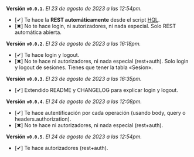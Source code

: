 **Versión `v0.0.1`.** *El 23 de agosto de 2023 a las 12:54pm.*

- [✔] Te hace la **REST automáticamente** desde el script [HQL](https://github.com/allnulled/h-query-language).
- [✖] No te hace login, ni autorizadores, ni nada especial. Solo REST automática abierta.

**Versión `v0.0.2`.** *El 23 de agosto de 2023 a las 16:18pm.*

- [✔] Te hace login y logout.
- [✖] No te hace ni autorizadores, ni nada especial (rest+auth). Solo login y logout de sesiones. Tienes que tener la tabla «Sesion».

**Versión `v0.0.3`.** *El 23 de agosto de 2023 a las 16:35pm.*

- [✔] Extendido README y CHANGELOG para explicar login y logout.

**Versión `v0.0.4`.** *El 24 de agosto de 2023 a las 12:08pm.*

- [✔] Te hace autentificación por cada operación (usando body, query o headers.authorization).
- [✖] No te hace ni autorizadores, ni nada especial (rest+auth).

**Versión `v0.0.5`.** *El 24 de agosto de 2023 a las 12:54pm.*

- [✔] Te hace autorizadores (rest+auth).